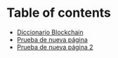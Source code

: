 # Table of contents

* [Diccionario Blockchain](README.md)
* [Prueba de nueva página](prueba-de-nueva-pagina.md)
* [Prueba de nueva página 2](prueba-de-nueva-pagina-2.md)
